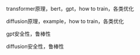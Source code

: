 transformer原理，bert，gpt，how to train，各类优化

diffusion原理，example，how to train，各类优化

gpt安全性，鲁棒性

diffusion安全性，鲁棒性